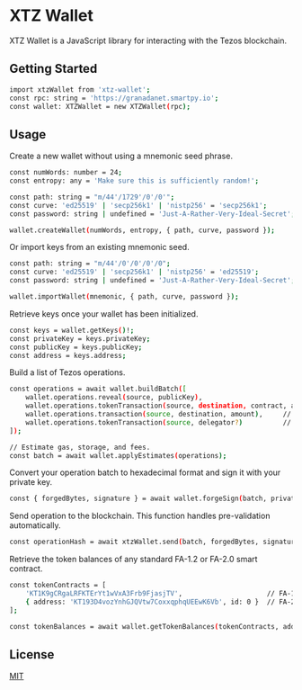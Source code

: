 # XTZ Wallet

XTZ Wallet is a JavaScript library for interacting with the Tezos blockchain.

## Getting Started

```bash
import xtzWallet from 'xtz-wallet';
const rpc: string = 'https://granadanet.smartpy.io';
const wallet: XTZWallet = new XTZWallet(rpc);
```

## Usage

Create a new wallet without using a mnemonic seed phrase.

```bash
const numWords: number = 24;
const entropy: any = 'Make sure this is sufficiently random!';

const path: string = "m/44'/1729'/0'/0'";
const curve: 'ed25519' | 'secp256k1' | 'nistp256' = 'secp256k1';
const password: string | undefined = 'Just-A-Rather-Very-Ideal-Secret';

wallet.createWallet(numWords, entropy, { path, curve, password });
```

Or import keys from an existing mnemonic seed.

```bash
const path: string = "m/44'/0'/0'/0'/0";
const curve: 'ed25519' | 'secp256k1' | 'nistp256' = 'ed25519';
const password: string | undefined = 'Just-A-Rather-Very-Ideal-Secret';

wallet.importWallet(mnemonic, { path, curve, password });
```

Retrieve keys once your wallet has been initialized.

```bash
const keys = wallet.getKeys()!;
const privateKey = keys.privateKey;
const publicKey = keys.publicKey;
const address = keys.address;
```

Build a list of Tezos operations.

```bash
const operations = await wallet.buildBatch([
    wallet.operations.reveal(source, publicKey),
    wallet.operations.tokenTransaction(source, destination, contract, amount, tokenID?),
    wallet.operations.transaction(source, destination, amount),     // Amount in nano Tez
    wallet.operations.tokenTransaction(source, delegator?)          // Leave delegator blank to undelegate
]);

// Estimate gas, storage, and fees.
const batch = await wallet.applyEstimates(operations);
```

Convert your operation batch to hexadecimal format and sign it with your private key.

```bash
const { forgedBytes, signature } = await wallet.forgeSign(batch, privateKey);
```

Send operation to the blockchain. This function handles pre-validation automatically.

```bash
const operationHash = await xtzWallet.send(batch, forgedBytes, signature);
```

Retrieve the token balances of any standard FA-1.2 or FA-2.0 smart contract.

```bash
const tokenContracts = [
    'KT1K9gCRgaLRFKTErYt1wVxA3Frb9FjasjTV',                     // FA-1.2
    { address: 'KT193D4vozYnhGJQVtw7CoxxqphqUEEwK6Vb', id: 0 }  // FA-2.0
];

const tokenBalances = await wallet.getTokenBalances(tokenContracts, address);
```

## License
[MIT](https://choosealicense.com/licenses/mit/)